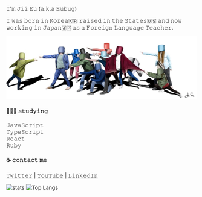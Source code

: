 𝙸'𝚖 𝙹𝚒𝚒 𝙴𝚞 (𝚊.𝚔.𝚊 𝙴𝚞𝚋𝚞𝚐)

𝙸 𝚠𝚊𝚜 𝚋𝚘𝚛𝚗 𝚒𝚗 𝙺𝚘𝚛𝚎𝚊🇰🇷 𝚛𝚊𝚒𝚜𝚎𝚍 𝚒𝚗 𝚝𝚑𝚎 𝚂𝚝𝚊𝚝𝚎𝚜🇺🇸 𝚊𝚗𝚍 𝚗𝚘𝚠 𝚠𝚘𝚛𝚔𝚒𝚗𝚐 𝚒𝚗 𝙹𝚊𝚙𝚊𝚗🇯🇵 𝚊𝚜 𝚊 𝙵𝚘𝚛𝚎𝚒𝚐𝚗 𝙻𝚊𝚗𝚐𝚞𝚊𝚐𝚎 𝚃𝚎𝚊𝚌𝚑𝚎𝚛.

![Drawing](./asa.jpg)

#### 👨🏻‍💻 𝚜𝚝𝚞𝚍𝚢𝚒𝚗𝚐
𝙹𝚊𝚟𝚊𝚂𝚌𝚛𝚒𝚙𝚝 <br />
𝚃𝚢𝚙𝚎𝚂𝚌𝚛𝚒𝚙𝚝 <br />
𝚁𝚎𝚊𝚌𝚝 <br />
𝚁𝚞𝚋𝚢 <br />

#### ☕️ 𝚌𝚘𝚗𝚝𝚊𝚌𝚝 𝚖𝚎
[𝚃𝚠𝚒𝚝𝚝𝚎𝚛](https://twitter.com/eubug17) | 
[𝚈𝚘𝚞𝚃𝚞𝚋𝚎](https://www.youtube.com/channel/UC8hY3wjYlK2U9W4fqKN598Q?view_as=subscriber) | 
[𝙻𝚒𝚗𝚔𝚎𝚍𝙸𝚗](https://www.linkedin.com/in/jioneeu/)

![stats](https://github-readme-stats.vercel.app/api?username=bugxvii&show_icons=true) ![Top Langs](https://github-readme-stats.vercel.app/api/top-langs/?username=bugxvii&layout=compact)
